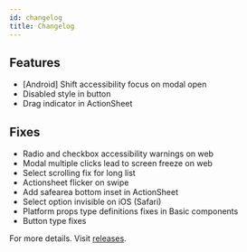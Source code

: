 ```yaml
---
id: changelog
title: Changelog
---
```


## Features

- [Android] Shift accessibility focus on modal open
- Disabled style in button
- Drag indicator in ActionSheet

## Fixes

- Radio and checkbox accessibility warnings on web
- Modal multiple clicks lead to screen freeze on web
- Select scrolling fix for long list
- Actionsheet flicker on swipe
- Add safearea bottom inset in ActionSheet
- Select option invisible on iOS (Safari)
- Platform props type definitions fixes in Basic components
- Button type fixes

For more details. Visit [releases](https://github.com/GeekyAnts/NativeBase/releases/tag/v3.0.3).
